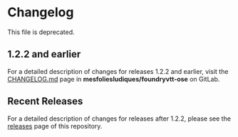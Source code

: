 # Changelog

This file is deprecated.

## 1.2.2 and earlier

For a detailed description of changes for releases 1.2.2 and earlier, visit the [CHANGELOG.md](https://gitlab.com/mesfoliesludiques/foundryvtt-ose/-/blob/master/CHANGELOG.md) page in **mesfoliesludiques/foundryvtt-ose** on GitLab.

## Recent Releases

For a detailed description of changes for releases after 1.2.2, please see the [releases](https://github.com/vttred/ose/releases) page of this repository.
